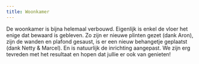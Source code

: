 ```yaml
---
title: Woonkamer
---
```


De woonkamer is bijna helemaal verbouwd. Eigenlijk is enkel de vloer het enige dat bewaard is gebleven. Zo zijn er nieuwe plinten gezet (dank Aron), zijn de wanden en plafond gesaust, is er een nieuw behangetje geplaatst (dank Netty & Marcel). En is natuurlijk de inrichting aangepast. We zijn erg tevreden met het resultaat en hopen dat jullie er ook van genieten!
